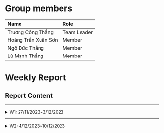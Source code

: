 # Group members
| Name                | Role        |
|:--------------------| :---------- |
| Trương Công Thắng   | Team Leader |
| Hoàng Trần Xuân Sơn | Member      |
| Ngô Đức Thắng       | Member      |
| Lù Mạnh Thắng       | Member      |

# Weekly Report
## Report Content

-----------------------------------------------------------------
<details>
  <summary>W1: 27/11/2023~3/12/2023 </summary>
<br>
<details>
<summary>Team Member 1</summary>
<br>

- Assigned tasks:
    - Declare coupling level in subsystem

- Implementation details:
    - Pull Request(s): [Attach links to your pull requests here. You can attach multiple pull requests]()
    - Specific implementation details:
        - Find coupling level in subsystem code

[//]: # (        - Describe specific in detail what you did last week)
[//]: # (        - You can attach images if you want)


</details>

<details>
<summary>Team Member 2</summary>
<br>

- Assigned tasks:
    - Declare coupling level in controller

- Implementation details:
    - Pull Request(s): [Attach links to your pull requests here. You can attach multiple pull requests]()
    - Specific implementation details:
        - Describe specific in detail what you did last week
        - You can attach images if you want

</details>

<details>
<summary>Team Member 3</summary>
<br>

- Assigned tasks:
    - Declare coupling level in utils

- Implementation details:
    - Pull Request(s): [Attach links to your pull requests here. You can attach multiple pull requests]()
    - Specific implementation details:
        - Describe specific in detail what you did last week
        - You can attach images if you want

</details>

<details>
<summary>Team Member 4</summary>
<br>

- Assigned tasks:
    - Declare coupling level in entity

- Implementation details:
    - Pull Request(s): [Attach links to your pull requests here. You can attach multiple pull requests]()
    - Specific implementation details:
        - Describe specific in detail what you did last week
        - You can attach images if you want

</details>

</details>

----------------------------------------------------
<details>
  <summary>W2: 4/12/2023~10/12/2023 </summary>
<br>
<details>
<summary>Team Member 1</summary>
<br>

- Assigned tasks:
    - Declare cohesion level in subsystem

- Implementation details:
    - Pull Request(s): [Attach links to your pull requests here. You can attach multiple pull requests]()
    - Specific implementation details:
        - Describe specific in detail what you did last week
        - You can attach images if you want

</details>

<details>
<summary>Team Member 2</summary>
<br>

- Assigned tasks:
    - Declare cohesion level in controller

- Implementation details:
    - Pull Request(s): [Attach links to your pull requests here. You can attach multiple pull requests]()
    - Specific implementation details:
        - Describe specific in detail what you did last week
        - You can attach images if you want

</details>

<details>
<summary>Team Member 3</summary>
<br>

- Assigned tasks:
    - Declare cohesion level in utils

- Implementation details:
    - Pull Request(s): [Attach links to your pull requests here. You can attach multiple pull requests]()
    - Specific implementation details:
        - Describe specific in detail what you did last week
        - You can attach images if you want

</details>

<details>
<summary>Team Member 4</summary>
<br>

- Assigned tasks:
    - Declare cohesion level in entity

- Implementation details:
    - Pull Request(s): [Attach links to your pull requests here. You can attach multiple pull requests]()
    - Specific implementation details:
        - Describe specific in detail what you did last week
        - You can attach images if you want

</details>

</details>

